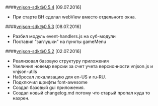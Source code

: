 

####vnjson-sdk@0.5.4  [09.07.2016]
* При старте ВН сделал webView вместо отдельного окна.


####vnjson-sdk@0.5.3  [08.07.2016]
* Разбил модуль event-handlers.js на суб-модули 
* Поставил "заглушки" на пункты gameMenu


####vnjson-sdk@0.5.2  [02.07.2016]
* Реализовал базовую структуру приложения
* Увеличил новемр версии за счет учета версионности vnjson.js и vnjson-utils
* Набросал локализацию для en-US и ru-RU.
* Подключил шрифты font-awesome
* Создал базовый gui приложения.
* Создал новый changelog.md потому что старый пропал куда то нахрен.